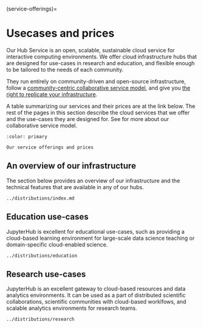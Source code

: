 (service-offerings)=
# Usecases and prices

Our Hub Service is an open, scalable, sustainable cloud service for interactive computing environments.
We offer cloud infrastructure hubs that are designed for use-cases in research and education, and flexible enough to be tailored to the needs of each community.

They run entirely on community-driven and open-source infrastructure,
follow a [community-centric collaborative service model](./index.md), and give you [the right to replicate your infrastructure](https://2i2c.org/right-to-replicate).

A table summarizing our services and their prices are at the link below.
The rest of the pages in this section describe the cloud services that we offer and the use-cases they are designed for.
See [](./index.md) for more about our collaborative service model.

```{button-link} https://docs.google.com/document/d/1FNiDyKNDoe_TgU2WxuNZ5CayYD56tlNJpImQsAIGOmg/edit?usp=sharing
:color: primary

Our service offerings and prices
```

## An overview of our infrastructure

The section below provides an overview of our infrastructure and the technical features that are available in any of our hubs.

```{toctree}
../distributions/index.md
```

## Education use-cases

JupyterHub is excellent for educational use-cases, such as providing a cloud-based learning environment for large-scale data science teaching or domain-specific cloud-enabled science.

```{toctree}
../distributions/education
```

## Research use-cases

JupyterHub is an excellent gateway to cloud-based resources and data analytics environments.
It can be used as a part of distributed scientific collaborations, scientific communities with cloud-based worklfows, and scalable analytics environments for research teams.

```{toctree}
../distributions/research
```
